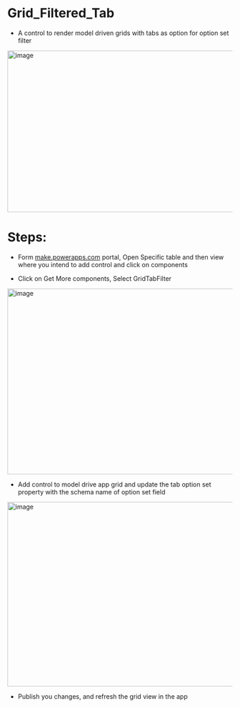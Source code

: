 # Grid_Filtered_Tab
- A control to render model driven grids with tabs as option for option set filter 

 <img width="866" height="362" alt="image" src="https://github.com/user-attachments/assets/9068a254-784d-4f8f-8a64-ae4a3213049a" />

# Steps: 
- Form [make.powerapps.com](https://make.powerapps.com/) portal, Open Specific table and then view where you intend to add control and click on components 

- Click on Get More components, Select GridTabFilter 

 <img width="805" height="416" alt="image" src="https://github.com/user-attachments/assets/3cf04c2c-ba5e-4eae-a9b0-4eeed78daceb" />

- Add control to model drive app grid and update the tab option set property with the schema name of option set field 

 <img width="754" height="413" alt="image" src="https://github.com/user-attachments/assets/2b13a689-143f-4c64-837b-491627b80775" />

 - Publish you changes, and refresh the grid view in the app



